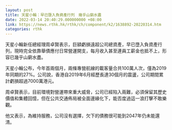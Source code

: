 ```yaml
---
layout: post
title: 天星小輪：早已墮入負資產行列　幾乎山窮水盡
date: 2022-03-14 20:40:29.000000000 +08:00
link: https://news.rthk.hk/rthk/ch/component/k2/1638892-20220314.htm
categories: rthk
---
```


天星小輪新任總經理周卓賢表示，巨額虧損遠超公司總資產，早已墮入負資產行列，現時完全依靠舉債應付日常營運開支，每月收入甚至連員工薪金也抵不上，形容已幾乎山窮水盡。

天星小輪公布，今年首兩個月，兩條專營航線的載客量合共100萬人次，僅為2019年同期的27%。公司說，香港自2019年6月經歷長達30個月的震盪，公司期間累計虧損超過7000萬港元。

周卓賢表示，目前環境對營運帶來重大威脅，公司已經陷入兩難，必須保留其歷史價值和集體回憶，但在公共交通佈局被全面邊緣化下，能否度過這一浪打擊不敢樂觀。

他又表示，為維持服務，公司沒有選擇，欠下的債務很可能到2047年仍未能還清。
